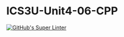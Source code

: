 # ICS3U-Unit4-06-CPP

[![GitHub's Super Linter](https://github.com/noah-mccaskill/ICS3U-Unit4-06-CPP/workflows/GitHub's%20Super%20Linter/badge.svg)](https://github.com/noah-mccaskill/ICS3U-Unit4-06-CPP/actions)
